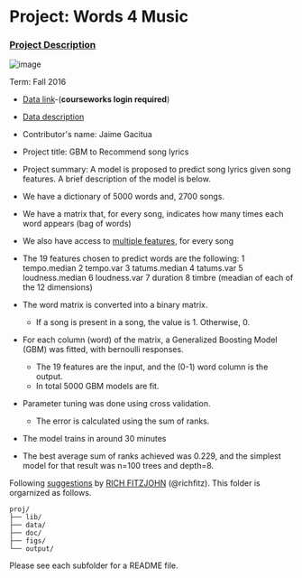 # Project: Words 4 Music

### [Project Description](doc/Project4_desc.md)

![image](http://cdn.newsapi.com.au/image/v1/f7131c018870330120dbe4b73bb7695c?width=650)

Term: Fall 2016

+ [Data link](https://courseworks2.columbia.edu/courses/11849/files/folder/Project_Files?preview=763391)-(**courseworks login required**)
+ [Data description](doc/readme.html)
+ Contributor's name: Jaime Gacitua
+ Project title: GBM to Recommend song lyrics
+ Project summary: A model is proposed to predict song lyrics given song features. A brief description of the model is below.


+ We have a dictionary of 5000 words and, 2700 songs.
+ We have a matrix that, for every song, indicates how many times each word appears (bag of words)
+ We also have access to [multiple features](http://labrosa.ee.columbia.edu/millionsong/pages/example-track-description), for every song
+ The 19 features chosen to predict words are the following:
    1 tempo.median
    2 tempo.var
    3 tatums.median
    4 tatums.var
    5 loudness.median
    6 loudness.var
    7 duration
    8 timbre (meadian of each of the 12 dimensions)

+ The word matrix is converted into a binary matrix.
    * If a song is present in a song, the value is 1. Otherwise, 0.
+ For each column (word) of the matrix, a Generalized Boosting Model (GBM) was fitted, with bernoulli responses.
    * The 19 features are the input, and the (0-1) word column is the output.
    * In total 5000 GBM models are fit.

+ Parameter tuning was done using cross validation.
	* The error is calculated using the sum of ranks.

+ The model trains in around 30 minutes

+ The best average sum of ranks achieved was 0.229, and the simplest model for that result was n=100 trees and depth=8.



	
Following [suggestions](http://nicercode.github.io/blog/2013-04-05-projects/) by [RICH FITZJOHN](http://nicercode.github.io/about/#Team) (@richfitz). This folder is orgarnized as follows.

```
proj/
├── lib/
├── data/
├── doc/
├── figs/
└── output/
```

Please see each subfolder for a README file.
